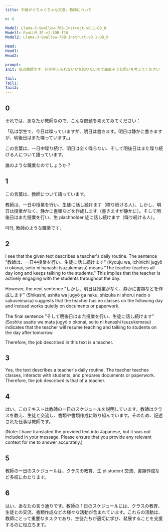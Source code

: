 ```yaml
---
title: 中身がぐちゃぐちゃな文章，教師について

n: 6

Model: Llama-3-Swallow-70B-Instruct-v0.1-Q8_0
Model1: EvoLLM-JP-v1-10B-f16
Model2: Llama-3-Swallow-70B-Instruct-v0.1-Q8_0

Head:
Head1:
Head2:

prompt:
Init: 私は教師です，何が答えられないかを知りたいので面白そうな問いを考えてください

Tail:
Tail1:
Tail2:
---
```


## 0

それでは、あなたが教師なので、こんな問題を考えてみてください：

「私は学生で、今日は喋っていますが、明日は書きます。明日は静かに書きますが、明後日はまた喋っています。」

この言葉は、一日中喋り続け、明日は全く喋らない、そして明後日はまた喋り続ける人について語っています。

誰のような職業なのでしょうか？

## 1

この言葉は、教師について語っています。

教師は、一日中授業を行い、生徒に話し続けます（喋り続ける人）。しかし、明日は授業がなく、静かに書類などを作成します（書きますが静かに）。そして明後日はまた授業を行い、生 plachholder 徒に話し続けます（喋り続ける人）。

따라, 教師のような職業です.

## 2

I see that the given text describes a teacher's daily routine. The sentence "教師は、一日中授業を行い、生徒に話し続けます" (Kyouju wa, ichinichi jugyō o okonai, seito ni hanashi tsuzukemasu) means "The teacher teaches all day long and keeps talking to the students." This implies that the teacher is actively engaging with the students throughout the day.

However, the next sentence "しかし、明日は授業がなく、静かに書類などを作成します" (Shikashi, ashita wa jugyō ga naku, shizuka ni shorui nado o sakuseimasu) suggests that the teacher has no classes on the following day and instead works quietly on documents or paperwork.

The final sentence "そして明後日はまた授業を行い、生徒に話し続けます" (Soshite asatte wa mata jugyō o okonai, seito ni hanashi tsuzukemasu) indicates that the teacher will resume teaching and talking to students on the day after tomorrow.

Therefore, the job described in this text is a teacher.

## 3

Yes, the text describes a teacher's daily routine. The teacher teaches classes, interacts with students, and prepares documents or paperwork. Therefore, the job described is that of a teacher.

## 4

はい、このテキストは教師の一日のスケジュールを説明しています。教師はクラスを教え、生徒と交流し、書類や書類作成に取り組んでいます。そのため、記述された仕事は教師です。

(Note: I have translated the provided text into Japanese, but it was not included in your message. Please ensure that you provide any relevant context for me to answer accurately.)

## 5

教師の一日のスケジュールは、クラスの教育、生 pl student 交流、書類作成など多岐にわたります。

## 6

はい、あなたの言う通りです。教師の 1 日のスケジュールには、クラスの教育、生徒との交流、書類作成などの様々な活動が含まれています。これらの活動は、教師にとって重要なタスクであり、生徒たちが適切に学び、発展することを支援するのに役立ちます。
